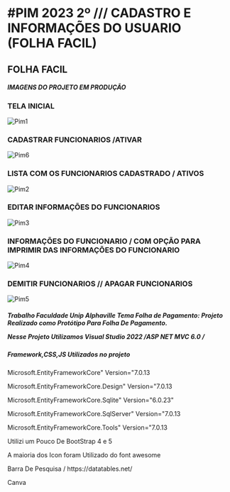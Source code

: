 <H1> #PIM 2023 2º /// CADASTRO E INFORMAÇÕES DO USUARIO (FOLHA FACIL) </H1>
<H2>FOLHA FACIL </H2>


<H5> IMAGENS DO PROJETO EM PRODUÇÃO </H5>


<H3>TELA INICIAL</H3>

![Pim1](https://github.com/Joaovictoraparecido/FolhaFacil2023/assets/115484907/223ef0f0-139c-4131-b99c-6541ccfb6e4f)


<h3>CADASTRAR FUNCIONARIOS /ATIVAR </h3>

![Pim6](https://github.com/Joaovictoraparecido/FolhaFacil2023/assets/115484907/1fd69170-9abe-47d2-9b06-d702282d104a)


<H3>LISTA COM OS FUNCIONARIOS CADASTRADO / ATIVOS </H3>

![Pim2](https://github.com/Joaovictoraparecido/FolhaFacil2023/assets/115484907/4f807cbb-29db-4669-ab28-48f63280d763)

<H3>EDITAR INFORMAÇÕES DO FUNCIONARIOS  </H3>

![Pim3](https://github.com/Joaovictoraparecido/FolhaFacil2023/assets/115484907/64d50081-b87b-4ef1-adf8-bcfe862b4cff)

<H3>INFORMAÇÕES DO FUNCIONARIO / COM OPÇÃO PARA IMPRIMIR DAS INFORMAÇÕES DO FUNCIONARIO</H3>

![Pim4](https://github.com/Joaovictoraparecido/FolhaFacil2023/assets/115484907/a2b19b2b-22ab-4fa9-a2cd-7ddd02a3357a)


<H3> DEMITIR FUNCIONARIOS // APAGAR FUNCIONARIOS </H3>

![Pim5](https://github.com/Joaovictoraparecido/FolhaFacil2023/assets/115484907/a9614971-d7b7-4662-89a8-be7a9218b1e5)




<H5>
Trabalho Faculdade Unip Alphaville Tema Folha de Pagamento:  Projeto Realizado como Protótipo Para Folha De Pagamento.
<p> Nesse Projeto Utilizamos Visual Studio 2022 /ASP NET MVC 6.0 / </p>
<H5> Framework,CSS,JS Utilizados no projeto</H5>
<P> Microsoft.EntityFrameworkCore" Version="7.0.13 </P>
<P> Microsoft.EntityFrameworkCore.Design" Version="7.0.13</P>
<P>Microsoft.EntityFrameworkCore.Sqlite" Version="6.0.23" </P>
<P>Microsoft.EntityFrameworkCore.SqlServer" Version="7.0.13</P>
<P> Microsoft.EntityFrameworkCore.Tools" Version="7.0.13</P>
<p> Utilizi um Pouco De BootStrap 4 e 5</p>
<p> A maioria dos Icon foram Utilizado do font awesome </p>
<p> Barra De Pesquisa / https://datatables.net/ </p>
<p> Canva</p>
</H5>

